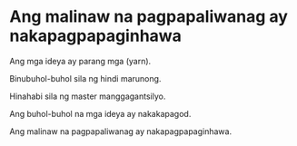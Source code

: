# Ang malinaw na pagpapaliwanag ay nakapagpapaginhawa

Ang mga ideya ay parang mga (yarn).

Binubuhol-buhol sila ng hindi marunong.

Hinahabi sila ng master manggagantsilyo.

Ang buhol-buhol na mga ideya ay nakakapagod.

Ang malinaw na pagpapaliwanag ay nakapagpapaginhawa.

